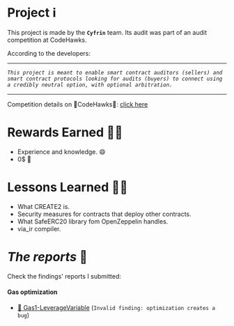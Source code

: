 # Project ℹ️

This project is made by the **`Cyfrin`** team. Its audit was part of an audit competition at CodeHawks.

According to the developers:

---

_`This project is meant to enable smart contract auditors (sellers) and smart contract protocols looking for audits (buyers) to connect using a credibly neutral option, with optional arbitration.`_

---

Competition details on 🦅CodeHawks🦅: [click here](https://www.codehawks.com/contests/cljyfxlc40003jq082s0wemya)

# Rewards Earned 💸🧠

- Experience and knowledge. 😄
- 0$ 💸

# Lessons Learned 🧑‍💻

- What CREATE2 is.
- Security measures for contracts that deploy other contracts.
- What SafeERC20 library fom OpenZeppelin handles.
- via_ir compiler.

# _The reports_ 📝

Check the findings' reports I submitted:

#### Gas optimization

- [🔗 Gas1-LeverageVariable](https://github.com/CarlosAlegreUr/Audits-By-CarlosAlegreUr/blob/main/reports/2023-07-escrow/Gas1-LeverageVariable-CarlosAlegreUr.md) (`Invalid finding: optimization creates a bug`)
